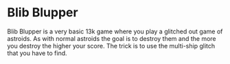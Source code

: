 # Blib Blupper

Blib Blupper is a very basic 13k game where you play a glitched out game of astroids. As with normal astroids the goal is to destroy them and the more you destroy the higher your score. The trick is to use the multi-ship glitch that you have to find. 